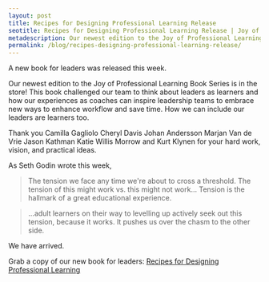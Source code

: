 ```yaml
---
layout: post
title: Recipes for Designing Professional Learning Release
seotitle: Recipes for Designing Professional Learning Release | Joy of Professional Learning
metadescription: Our newest edition to the Joy of Professional Learning Book Series is in the store! This book thinks about leaders as learners and how our experiences as coaches can inspire leadership teams to embrace new ways to enhance workflow and save time.
permalink: /blog/recipes-designing-professional-learning-release/
---
```


A new book for leaders was released this week.

Our newest edition to the Joy of Professional Learning Book Series is in the store! This book challenged our team to think about leaders as learners and how our experiences as coaches can inspire leadership teams to embrace new ways to enhance workflow and save time. How we can include our leaders are learners too.

Thank you Camilla Gagliolo Cheryl Davis Johan Andersson Marjan Van de Vrie Jason Kathman Katie Willis Morrow and Kurt Klynen for your hard work, vision, and practical ideas.

As Seth Godin wrote this week, 

> The tension we face any time we're about to cross a threshold. The tension of this might work vs. this might not work... Tension is the hallmark of a great educational experience.

> ...adult learners on their way to levelling up actively seek out this tension, because it works. It pushes us over the chasm to the other side.

We have arrived.

Grab a copy of our new book for leaders: [Recipes for Designing Professional Learning](https://itunes.apple.com/us/book/the-joy-of-professional-learning-strategies-for-leaders/id1235488390?mt=11)
